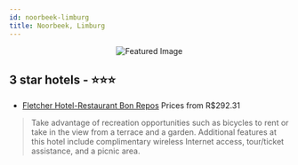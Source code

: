 ```yaml
---
id: noorbeek-limburg
title: Noorbeek, Limburg
---
```


<center><img src="https://i.travelapi.com/hotels/2000000/1530000/1523300/1523269/33412113_z.jpg" alt="Featured Image" /></center>


##  3 star hotels - ⭐️⭐️⭐️

-    [Fletcher Hotel-Restaurant Bon Repos](https://us.hurb.com/hotels/noorbeek/fletcher-hotel-restaurant-bon-repos-JNP-JP154888?cmp=18055) Prices from R$292.31
   > Take advantage of recreation opportunities such as bicycles to rent or take in the view from a terrace and a garden. Additional features at this hotel include complimentary wireless Internet access, tour/ticket assistance, and a picnic area.
